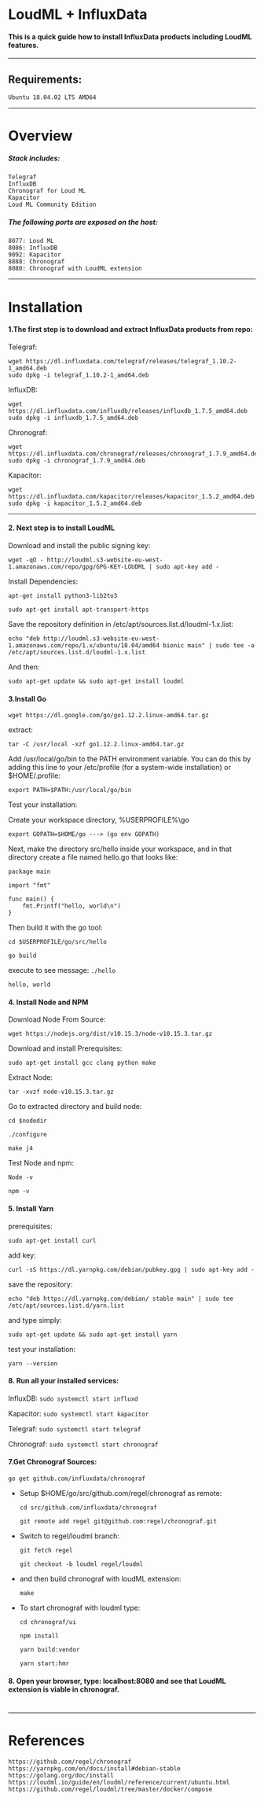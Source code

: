 # LoudML + InfluxData
#### This is a quick guide how to install InfluxData products including LoudML features.
***
## Requirements:
    Ubuntu 18.04.02 LTS AMD64
***
# Overview
##### Stack includes:
    Telegraf
    InfluxDB
    Chronograf for Loud ML
    Kapacitor
    Loud ML Community Edition

##### The following ports are exposed on the host:

    8077: Loud ML
    8086: InfluxDB
    9092: Kapacitor
    8888: Chronograf
    8080: Chronograf with LoudML extension
***
# Installation
#### 1.The first step is to download and extract InfluxData products from repo:
Telegraf:

```
wget https://dl.influxdata.com/telegraf/releases/telegraf_1.10.2-1_amd64.deb
sudo dpkg -i telegraf_1.10.2-1_amd64.deb
```
InfluxDB:
```
wget https://dl.influxdata.com/influxdb/releases/influxdb_1.7.5_amd64.deb
sudo dpkg -i influxdb_1.7.5_amd64.deb
```

Chronograf:
```
wget https://dl.influxdata.com/chronograf/releases/chronograf_1.7.9_amd64.deb
sudo dpkg -i chronograf_1.7.9_amd64.deb
```
Kapacitor:
```
wget https://dl.influxdata.com/kapacitor/releases/kapacitor_1.5.2_amd64.deb
sudo dpkg -i kapacitor_1.5.2_amd64.deb
```
---
#### 2. Next step is to install LoudML
Download and install the public signing key:

`wget -qO - http://loudml.s3-website-eu-west-1.amazonaws.com/repo/gpg/GPG-KEY-LOUDML | sudo apt-key add -`

Install Dependencies:

`apt-get install python3-lib2to3`

`sudo apt-get install apt-transport-https`

Save the repository definition in /etc/apt/sources.list.d/loudml-1.x.list:

`echo "deb http://loudml.s3-website-eu-west-1.amazonaws.com/repo/1.x/ubuntu/18.04/amd64 bionic main" | sudo tee -a /etc/apt/sources.list.d/loudml-1.x.list`

And then:

`sudo apt-get update && sudo apt-get install loudml`

#### 3.Install Go
`wget https://dl.google.com/go/go1.12.2.linux-amd64.tar.gz`

extract:

`tar -C /usr/local -xzf go1.12.2.linux-amd64.tar.gz`

Add /usr/local/go/bin to the PATH environment variable. You can do this by adding this line to your /etc/profile (for a system-wide installation) or $HOME/.profile:

`export PATH=$PATH:/usr/local/go/bin`

Test your installation:

Create your workspace directory, %USERPROFILE%\go

`export GOPATH=$HOME/go ---> (go env GOPATH)`

Next, make the directory src/hello inside your workspace, and in that directory     create a file named hello.go that looks like: 
```
package main

import "fmt"

func main() {
	fmt.Printf("hello, world\n")
}
```

Then build it with the go tool:

`cd $USERPROFILE/go/src/hello`
    
`go build`
    
execute to see message:
`./hello`

    hello, world

#### 4. Install Node and NPM
Download Node From Source:

`wget https://nodejs.org/dist/v10.15.3/node-v10.15.3.tar.gz`

Download and install Prerequisites:

`sudo apt-get install gcc clang python make`

Extract Node:

`tar -xvzf node-v10.15.3.tar.gz`

Go to extracted directory and build node:

`cd $nodedir`

`./configure`

`make j4`

Test Node and npm:

`Node -v`

`npm -v`

#### 5. Install Yarn
prerequisites:

`sudo apt-get install curl`

add key:

`curl -sS https://dl.yarnpkg.com/debian/pubkey.gpg | sudo apt-key add -`

save the repository:

`echo "deb https://dl.yarnpkg.com/debian/ stable main" | sudo tee /etc/apt/sources.list.d/yarn.list`

and type simply:

`sudo apt-get update && sudo apt-get install yarn`

test your installation:

`yarn --version`

#### 8. Run all your installed services:
InfluxDB: `sudo systemctl start influxd`

Kapacitor: `sudo systemctl start kapacitor`

Telegraf: `sudo systemctl start telegraf`

Chronograf: `sudo systemctl start chronograf`

#### 7.Get Chronograf Sources:

`go get github.com/influxdata/chronograf`

- Setup $HOME/go/src/github.com/regel/chronograf as remote:

    `cd src/github.com/influxdata/chronograf`

    `git remote add regel git@github.com:regel/chronograf.git`

- Switch to regel/loudml branch:

    `git fetch regel`

    `git checkout -b loudml regel/loudml`

- and then build chronograf with loudML extension:

    `make`

- To start chronograf with loudml type:

    `cd chronograf/ui`

    `npm install`

    `yarn build:vendor`

    `yarn start:hmr`

#### 8. Open your browser, type: localhost:8080 and see that LoudML extension is viable in chronograf.
#
#
***
# References
    https://github.com/regel/chronograf
    https://yarnpkg.com/en/docs/install#debian-stable
    https://golang.org/doc/install
    https://loudml.io/guide/en/loudml/reference/current/ubuntu.html
    https://github.com/regel/loudml/tree/master/docker/compose
